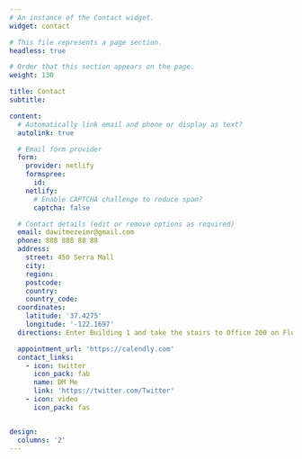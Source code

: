 ```yaml
---
# An instance of the Contact widget.
widget: contact

# This file represents a page section.
headless: true

# Order that this section appears on the page.
weight: 130

title: Contact
subtitle:

content:
  # Automatically link email and phone or display as text?
  autolink: true

  # Email form provider
  form:
    provider: netlify
    formspree:
      id:
    netlify:
      # Enable CAPTCHA challenge to reduce spam?
      captcha: false

  # Contact details (edit or remove options as required)
  email: dawitmezeimr@gmail.com
  phone: 888 888 88 88
  address:
    street: 450 Serra Mall
    city:
    region:
    postcode:
    country:
    country_code: 
  coordinates:
    latitude: '37.4275'
    longitude: '-122.1697'
  directions: Enter Building 1 and take the stairs to Office 200 on Floor 2

  appointment_url: 'https://calendly.com'
  contact_links:
    - icon: twitter
      icon_pack: fab
      name: DM Me
      link: 'https://twitter.com/Twitter'
    - icon: video
      icon_pack: fas


design:
  columns: '2'
---
```

